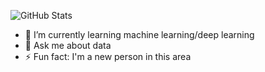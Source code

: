 ![GitHub Stats](https://github-readme-stats.vercel.app/api?username=ZeynepKlc&show_icons=true&theme=radical)



- 🌱 I’m currently learning machine learning/deep learning
- 💬 Ask me about data
- ⚡ Fun fact: I'm a new person in this area
